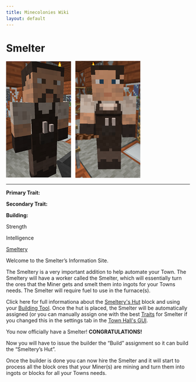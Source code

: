 ```yaml
---
title: Minecolonies Wiki
layout: default
---
```

# Smelter

<div class="infobox box text-center">
<img src="../../assets/images/workers/Smelter_M.png" alt="Smelter Male" />&nbsp;&nbsp;&nbsp;<img src="../../assets/images/workers/Smelter_F.png" alt="Smelter Female" />
<hr />
  <div class="row section-text text-left">
    <div class="col">
      <p><strong>Primary Trait:</strong></p>
      <p><strong>Secondary Trait:</strong></p>
      <p><strong>Building:</strong></p>
    </div>
    <div class="col">
      <p class="traitp">Strength</p>
      <p class="traits">Intelligence</p>
      <p><a href="../buildings/smeltery">Smeltery</a></p>
    </div>
  </div>
</div>

Welcome to the Smelter’s Information Site.

The Smeltery is a very important addition to help automate your Town. The Smeltery will have a worker called the Smelter, which will essentially turn the ores that the Miner gets and smelt them into ingots for your Towns needs. The Smelter will require fuel to use in the furnace(s).

Click here for full informationa about the [Smeltery's Hut](../buildings/smeltery) block and using your [Building Tool](../items/buildingtool). Once the hut is placed, the Smelter will be automatically assigned (or you can manually assign one with the best  [Traits](../systems/workerinfo) for Smelter if you changed this in the settings tab in the [Town Hall's GUI](../../source/buildings/townhall).

You now officially have a Smelter! **CONGRATULATIONS!**

Now you will have to issue the builder the “Build” assignment so it can build the “Smeltery’s Hut”. 

Once the builder is done you can now hire the Smelter and it will start to process all the block ores that your Miner(s) are mining and turn them into ingots or blocks for all your Towns needs.

<br><br><br><br>
